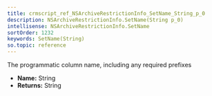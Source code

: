 ```yaml
---
title: crmscript_ref_NSArchiveRestrictionInfo_SetName_String_p_0
description: NSArchiveRestrictionInfo.SetName(String p_0)
intellisense: NSArchiveRestrictionInfo.SetName
sortOrder: 1232
keywords: SetName(String)
so.topic: reference
---
```



The programmatic column name, including any required prefixes



* **Name:** String
* **Returns:** String


